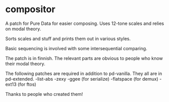 # compositor
A patch for Pure Data for easier composing. Uses 12-tone scales and relies on modal theory.

Sorts scales and stuff and prints them out in various styles. 

Basic sequencing is involved with some intersequential comparing. 

The patch is in finnish. The relevant parts are obvious to people who know their modal theory.

The following patches are required in addition to pd-vanilla. They all are in pd-extended.
-list-abs
-zexy
-ggee (for serialize)
-flatspace (for demux)
-ext13 (for ftos)

Thanks to people who created them! 
